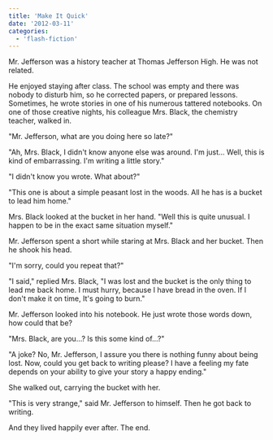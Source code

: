 ```yaml
---
title: 'Make It Quick'
date: '2012-03-11'
categories:
  - 'flash-fiction'
---
```


Mr. Jefferson was a history teacher at Thomas Jefferson High. He was not
related.

<!-- truncate -->

He enjoyed staying after class. The school was empty and there was nobody to
disturb him, so he corrected papers, or prepared lessons. Sometimes, he wrote
stories in one of his numerous tattered notebooks. On one of those creative
nights, his colleague Mrs. Black, the chemistry teacher, walked in.

"Mr. Jefferson, what are you doing here so late?"

"Ah, Mrs. Black, I didn't know anyone else was around. I'm just... Well, this is
kind of embarrassing. I'm writing a little story."

"I didn't know you wrote. What about?"

"This one is about a simple peasant lost in the woods. All he has is a bucket to
lead him home."

Mrs. Black looked at the bucket in her hand. "Well this is quite unusual. I
happen to be in the exact same situation myself."

Mr. Jefferson spent a short while staring at Mrs. Black and her bucket. Then he
shook his head.

"I'm sorry, could you repeat that?"

"I said," replied Mrs. Black, "I was lost and the bucket is the only thing to
lead me back home. I must hurry, because I have bread in the oven. If I don't
make it on time, It's going to burn."

Mr. Jefferson looked into his notebook. He just wrote those words down, how
could that be?

"Mrs. Black, are you...? Is this some kind of...?"

"A joke? No, Mr. Jefferson, I assure you there is nothing funny about being
lost. Now, could you get back to writing please? I have a feeling my fate
depends on your ability to give your story a happy ending."

She walked out, carrying the bucket with her.

"This is very strange," said Mr. Jefferson to himself. Then he got back to
writing.

And they lived happily ever after. The end.
